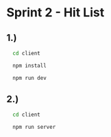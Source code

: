 # Sprint 2 - Hit List

## 1.)

```bash
  cd client
```

```bash
  npm install
```

```bash
  npm run dev
```

## 2.)

```bash
  cd client
```

```bash
  npm run server
```
